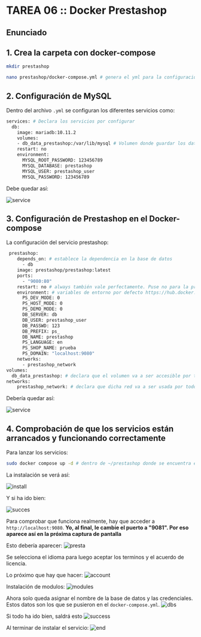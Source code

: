 # TAREA 06 :: Docker Prestashop

## Enunciado
## 1. Crea la carpeta con docker-compose
```bash
mkdir prestashop

nano prestashop/docker-compose.yml # genera el yml para la configuración de los servicios
```

## 2. Configuración de MySQL
Dentro del archivo `.yml` se configuran los diferentes servicios como:
```bash
services: # Declara los servicios por configurar
  db:
    image: mariadb:10.11.2
    volumes:
    - db_data_prestashop:/var/lib/mysql # Volumen donde guardar los datos de la base de datos
    restart: no
    environment:
      MYSQL_ROOT_PASSWORD: 123456789
      MYSQL_DATABASE: prestashop
      MYSQL_USER: prestashop_user
      MYSQL_PASSWORD: 123456789
```
Debe quedar así:

![service](res/mysqlservice.png)

## 3. Configuración de Prestashop en el Docker-compose 
La configuración del servicio prestashop:
```bash
 prestashop:
    depends_on: # establece la dependencia en la base de datos
      - db
    image: prestashop/prestashop:latest
    ports:
      - "9080:80"
    restart: no # always también vale perfectamente. Puse no para la primera instalación.
    environment: # variables de entorno por defecto https://hub.docker.com/r/prestashop/prestashop/
      PS_DEV_MODE: 0
      PS_HOST_MODE: 0
      PS_DEMO_MODE: 0
      DB_SERVER: db
      DB_USER: prestashop_user
      DB_PASSWD: 123
      DB_PREFIX: ps_
      DB_NAME: prestashop
      PS_LANGUAGE: en
      PS_SHOP_NAME: prueba
      PS_DOMAIN: "localhost:9080"
    networks:
      - prestashop_network
volumes:
  db_data_prestashop: # declara que el volumen va a ser accesible por todos los servicios
networks:
    prestashop_network: # declara que dicha red va a ser usada por todos los servicios
```

Debería quedar así:

![service](res/services.png)

## 4. Comprobación de que los servicios están arrancados y funcionando correctamente
Para lanzar los servicios:
```bash
sudo docker compose up -d # dentro de ~/prestashop donde se encuentra el yml
```
La instalación se verá así:

![install](res/install.png)

Y si ha ido bien: 

![succes](res/up.png)

Para comprobar que funciona realmente, hay que acceder a `http://localhost:9080`.
**Yo, al final, le cambie el puerto a "9081". Por eso aparece así en la próxima captura de pantalla**

Esto debería aparecer:
![presta](res/mainpage.png)

Se selecciona el idioma para luego aceptar los terminos y el acuerdo de licencia.

Lo próximo que hay que hacer: 
![account](res/acc.png)


Instalación de modulos:
![modules](res/modules.png)

Ahora solo queda asignar el nombre de la base de datos y las credenciales.
Estos datos son los que se pusieron en el `docker-compose.yml`.
![dbs](res/dbs.png)

Si todo ha ido bien, saldrá esto
![success](res/succes.png)

Al terminar de instalar el servicio:
![end](res/finish.png)

